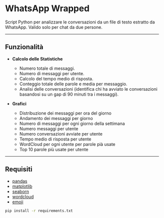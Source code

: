 # WhatsApp Wrapped

Script Python per analizzare le conversazioni da un file di testo estratto da WhatsApp.
Valido solo per chat da due persone.


---

## Funzionalità

- **Calcolo delle Statistiche**  
  - Numero totale di messaggi.
  - Numero di messaggi per utente.
  - Calcolo del tempo medio di risposta.
  - Conteggio totale delle parole e media per messaggio.
  - Analisi delle conversazioni (identifica chi ha avviato le conversazioni basandosi su un gap di 90 minuti tra i messaggi).


- **Grafici**
   
  - Distribuzione dei messaggi per ora del giorno
  - Andamento dei messaggi per giorno
  - Numero di messaggi per ogni giorno della settimana
  - Numero messaggi per utente
  - Numero conversazioni avviate per utente
  - Tempo medio di risposta per utente
  - WordCloud per ogni utente per parole pià usate
  - Top 10 parole più usate per utente

---

## Requisiti

- [pandas](https://pandas.pydata.org/)
- [matplotlib](https://matplotlib.org/)
- [seaborn](https://seaborn.pydata.org/)
- [wordcloud](https://amueller.github.io/word_cloud/)
- [emoji](https://pypi.org/project/emoji/)

```bash
pip install -r requirements.txt
